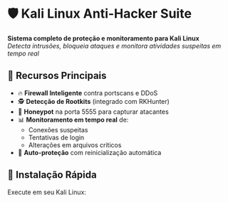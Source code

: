# 🛡️ Kali Linux Anti-Hacker Suite

**Sistema completo de proteção e monitoramento para Kali Linux**  
*Detecta intrusões, bloqueia ataques e monitora atividades suspeitas em tempo real*

## 📌 Recursos Principais

- 🔥 **Firewall Inteligente** contra portscans e DDoS
- 🕵️ **Detecção de Rootkits** (integrado com RKHunter)
- 🚨 **Honeypot** na porta 5555 para capturar atacantes
- 📊 **Monitoramento em tempo real** de:
  - Conexões suspeitas
  - Tentativas de login
  - Alterações em arquivos críticos
- 🔄 **Auto-proteção** com reinicialização automática

## 🚀 Instalação Rápida

Execute em seu Kali Linux:

```bash

